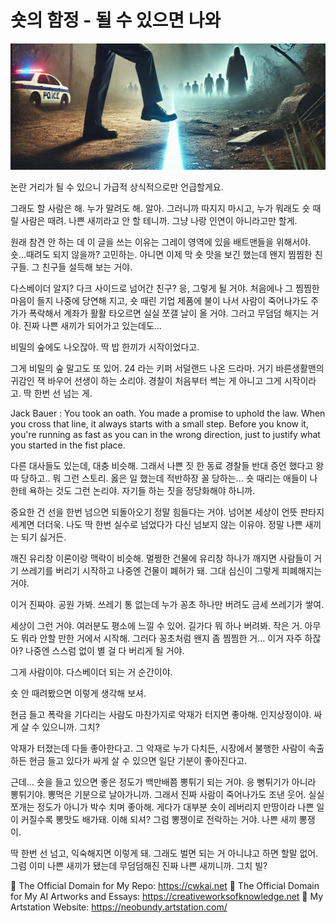 # 숏의 함정 - 될 수 있으면 나와

![img_28.png](..%2Fimages%2Fimg_28.png)

논란 거리가 될 수 있으니 가급적 상식적으로만 언급할게요.

그래도 할 사람은 해. 누가 말려도 해. 알아. 그러니까 따지지 마시고, 누가 뭐래도 숏 때릴 사람은 때려. 나쁜 새끼라고 안 할 테니까. 그냥 나랑 인연이 아니라고만 할게. 

원래 참견 안 하는 데 이 글을 쓰는 이유는 그레이 영역에 있을 배트맨들을 위해서야. 숏...때려도 되지 않을까? 고민하는. 아니면 이제 막 숏 맛을 보긴 했는데 왠지 찜찜한 친구들. 그 친구들 설득해 보는 거야.

다스베이더 알지? 다크 사이드로 넘어간 친구? 응, 그렇게 될 거야. 처음에나 그 찜찜한 마음이 들지 나중에 당연해 지고, 숏 때린 기업 제품에 불이 나서 사람이 죽어나가도 주가가 폭락해서 계좌가 활활 타오르면 실실 쪼갤 날이 올 거야. 그러고 무덤덤 해지는 거야. 진짜 나쁜 새끼가 되어가고 있는데도...

비밀의 숲에도 나오잖아. 딱 밥 한끼가 시작이었다고.

그게 비밀의 숲 말고도 또 있어. 24 라는 키퍼 서덜랜드 나온 드라마. 거기 바른생활맨의 귀감인 잭 바우어 선생이 하는 소리야. 경찰이 처음부터 썩는 게 아니고 그게 시작이라고. 딱 한번 선 넘는 게.

Jack Bauer : You took an oath. You made a promise to uphold the law. When you cross that line, it always starts with a small step. Before you know it, you're running as fast as you can in the wrong direction, just to justify what you started in the fist place.  

다른 대사들도 있는데, 대충 비슷해. 그래서 나쁜 짓 한 동료 경찰들 반대 증언 했다고 왕따 당하고.. 뭐 그런 스토리. 옳은 일 했는데 적반하장 꼴 당하는... 숏 때리는 애들이 나한테 욕하는 것도 그런 논리야. 자기들 하는 짓을 정당화해야 하니까. 

중요한 건 선을 한번 넘으면 되돌아오기 정말 힘들다는 거야. 넘어본 세상이 언뜻 판타지 세계면 더더욱. 나도 딱 한번 실수로 넘었다가 다신 넘보지 않는 이유야. 정말 나쁜 새끼는 되기 싫거든. 

깨진 유리창 이론이랑 맥락이 비슷해. 멀쩡한 건물에 유리창 하나가 깨지면 사람들이 거기 쓰레기를 버리기 시작하고 나중엔 건물이 폐허가 돼. 그대 심신이 그렇게 피폐해지는 거야.

이거 진짜야. 공원 가봐. 쓰레기 통 없는데 누가 꽁초 하나만 버려도 금세 쓰레기가 쌓여.

세상이 그런 거야. 여러분도 평소에 느낄 수 있어. 길가다 뭐 하나 버려봐. 작은 거. 아무도 뭐라 안할 만한 거에서 시작해. 그러다 꽁초처럼 왠지 좀 찜찜한 거... 이거 자주 하잖아? 나중엔 스스럼 없이 별 걸 다 버리게 될 거야.

그게 사람이야. 다스베이더 되는 거 순간이야.

숏 안 때려봤으면 이렇게 생각해 보셔.

현금 들고 폭락을 기다리는 사람도 마찬가지로 악재가 터지면 좋아해. 인지상정이야. 싸게 살 수 있으니까. 그치?

악재가 터졌는데 다들 좋아한다고. 그 악재로 누가 다치든, 시장에서 불행한 사람이 속출하든 현금 들고 있다가 싸게 살 수 있으면 일단 기분이 좋아진다고.

근데... 숏을 들고 있으면 좋은 정도가 백만배쯤 뽕튀기 되는 거야. 응 뻥튀기가 아니라 뽕튀기야. 뽕먹은 기분으로 날아가니까. 그래서 진짜 사람이 죽어나가도 조낸 웃어. 실실 쪼개는 정도가 아니가 박수 치며 좋아해. 게다가 대부분 숏이 레버리지 만땅이라 나쁜 일이 커질수록 뽕맛도 배가돼. 이해 되셔? 그럼 뽕쟁이로 전락하는 거야. 나쁜 새끼 뽕쟁이.

딱 한번 선 넘고, 익숙해지면 이렇게 돼. 그래도 벌면 되는 거 아니냐고 하면 할말 없어. 그럼 이미 나쁜 새끼가 됐는데 무덤덤해진 진짜 나쁜 새끼니까. 그치 빌?


🔗 The Official Domain for My Repo: https://cwkai.net
🔗 The Official Domain for My AI Artworks and Essays: https://creativeworksofknowledge.net
🔗 My Artstation Website: https://neobundy.artstation.com/
